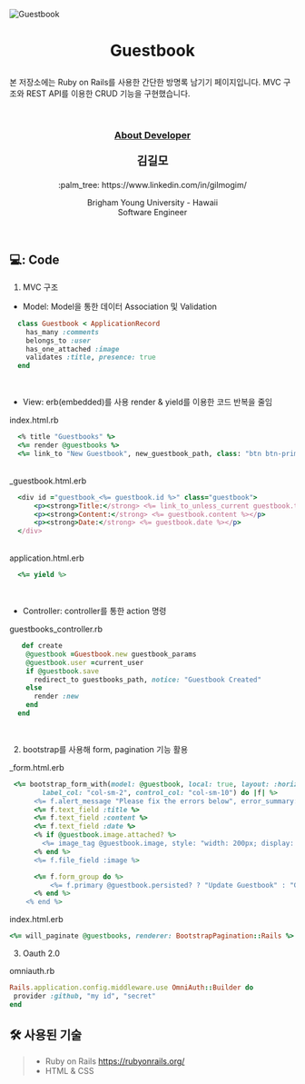 ![Guestbook](https://user-images.githubusercontent.com/59432666/128343662-e58adbd3-4e7a-4506-808d-63dbc61c0390.png)
# <p align="center"> Guestbook</p>

<p>
본 저장소에는 Ruby on Rails를 사용한 간단한 방명록 남기기 페이지입니다. MVC 구조와 REST API를 이용한 CRUD 기능을 구현했습니다.
</p>
<br/>


### <p align="center" style="text-decoration:underline">About Developer</p>

**<p align="center" style="font-size:15pt">김길모</p>**
<p align="center">:palm_tree: https://www.linkedin.com/in/gilmogim/ </p>
<p align="center">
Brigham Young University - Hawaii<br/>
Software Engineer<br/>
</p>
<br/>

## 💻: Code


1. MVC 구조

  - Model: Model을 통한 데이터 Association 및 Validation
  
   ```ruby   
     class Guestbook < ApplicationRecord
       has_many :comments  
       belongs_to :user
       has_one_attached :image
       validates :title, presence: true
     end
   ```
  <br/>
  
  - View: erb(embedded)를 사용 render & yield를 이용한 코드 반복을 줄임
  
   index.html.rb

   ```ruby 
     <% title "Guestbooks" %>
     <%= render @guestbooks %>
     <%= link_to "New Guestbook", new_guestbook_path, class: "btn btn-primary" %>  
   ```

   <br/>
   _guestbook.html.erb

   ```ruby 
     <div id ="guestbook_<%= guestbook.id %>" class="guestbook">
         <p><strong>Title:</strong> <%= link_to_unless_current guestbook.title, guestbook %></p>
         <p><strong>Content:</strong> <%= guestbook.content %></p>
         <p><strong>Date:</strong> <%= guestbook.date %></p>
     </div>
   ```
   <br/>
   application.html.erb

   ```ruby 
     <%= yield %>
   ```
  <br/>
  
  - Controller: controller를 통한 action 명령
  
   guestbooks_controller.rb
  ```ruby 
     def create
      @guestbook =Guestbook.new guestbook_params
      @guestbook.user =current_user
      if @guestbook.save
        redirect_to guestbooks_path, notice: "Guestbook Created"
      else
        render :new
      end
    end
   ```
<br/>

2. bootstrap를 사용해 form, pagination 기능 활용


  _form.html.erb
  
   ```ruby
    <%= bootstrap_form_with(model: @guestbook, local: true, layout: :horizontal,
           label_col: "col-sm-2", control_col: "col-sm-10") do |f| %>
         <%= f.alert_message "Please fix the errors below", error_summary: false %>
         <%= f.text_field :title %>
         <%= f.text_field :content %>
         <%= f.text_field :date %>
         <% if @guestbook.image.attached? %>
           <%= image_tag @guestbook.image, style: "width: 200px; display: block" %>
         <% end %>
         <%= f.file_field :image %> 

         <%= f.form_group do %>
             <%= f.primary @guestbook.persisted? ? "Update Guestbook" : "Create Guestbook" %>
         <% end %>
       <% end %>
   ```
   
   index.html.erb
   
   ```ruby
   <%= will_paginate @guestbooks, renderer: BootstrapPagination::Rails %>
   ```

3. Oauth 2.0

  omniauth.rb
   ```ruby
   Rails.application.config.middleware.use OmniAuth::Builder do
    provider :github, "my id", "secret"
   end
   ``` 

## :hammer_and_wrench: 사용된 기술
> + Ruby on Rails https://rubyonrails.org/
> + HTML & CSS

<br/>
